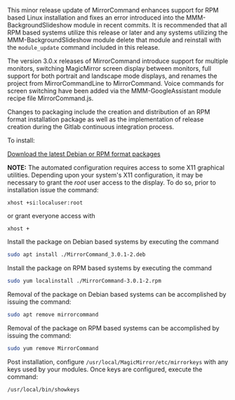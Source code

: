 This minor release update of MirrorCommand enhances support for RPM based Linux installation and fixes an error introduced into the MMM-BackgroundSlideshow module in recent commits. It is recommended that all RPM based systems utilize this release or later and any systems utilizing the MMM-BackgroundSlideshow module delete that module and reinstall with the `module_update` command included in this release.

The version 3.0.x releases of MirrorCommand introduce support for multiple monitors, switching MagicMirror screen display between monitors, full support for both portrait and landscape mode displays, and renames the project from MirrorCommandLine to MirrorCommand.  Voice commands for screen switching have been added via the MMM-GoogleAssistant module recipe file MirrorCommand.js.

Changes to packaging include the creation and distribution of an RPM format installation package as well as the implementation of release creation during the Gitlab continuous integration process.

To install:

[Download the latest Debian or RPM format packages](https://gitlab.com/doctorfree/MirrorCommand/-/releases)

**NOTE:** The automated configuration requires access to some X11 graphical utilities. Depending upon your system's X11 configuration, it may be necessary to grant the *root* user access to the display. To do so, prior to installation issue the command:

`xhost +si:localuser:root`

or grant everyone access with

`xhost +`

Install the package on Debian based systems by executing the command
```bash
sudo apt install ./MirrorCommand_3.0.1-2.deb
```

Install the package on RPM based systems by executing the command
```bash
sudo yum localinstall ./MirrorCommand-3.0.1-2.rpm
```

Removal of the package on Debian based systems can be accomplished by issuing the command:

```bash
sudo apt remove mirrorcommand
```

Removal of the package on RPM based systems can be accomplished by issuing the command:

```bash
sudo yum remove MirrorCommand
```

Post installation, configure `/usr/local/MagicMirror/etc/mirrorkeys` with any keys used by your modules. Once keys are configured, execute the command:

```bash
/usr/local/bin/showkeys
```


